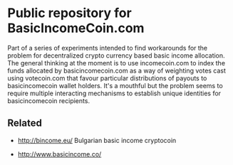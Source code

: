 # Public repository for BasicIncomeCoin.com

Part of a series of experiments intended to find workarounds for the problem for decentralized crypto currency based basic income allocation. The general thinking at the moment is to use incomecoin.com to index the funds allocated by basicincomecoin.com as a way of weighting votes cast using votecoin.com that favour particular distributions of payouts to basicincomecoin wallet holders. It's a mouthful but the problem seems to require multiple interacting mechanisms to establish unique identities for basicincomecoin recipients.

## Related

 - http://bincome.eu/  Bulgarian basic income cryptocoin

 - http://www.basicincome.co/

